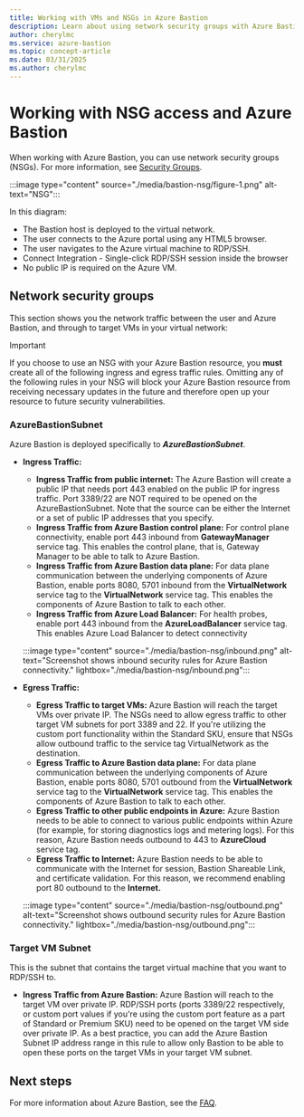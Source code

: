 ```yaml
---
title: Working with VMs and NSGs in Azure Bastion
description: Learn about using network security groups with Azure Bastion.
author: cherylmc
ms.service: azure-bastion
ms.topic: concept-article
ms.date: 03/31/2025
ms.author: cherylmc
---
```

# Working with NSG access and Azure Bastion

When working with Azure Bastion, you can use network security groups (NSGs). For more information, see [Security Groups](../virtual-network/network-security-groups-overview.md).

:::image type="content" source="./media/bastion-nsg/figure-1.png" alt-text="NSG":::

In this diagram:

* The Bastion host is deployed to the virtual network.
* The user connects to the Azure portal using any HTML5 browser.
* The user navigates to the Azure virtual machine to RDP/SSH.
* Connect Integration - Single-click RDP/SSH session inside the browser
* No public IP is required on the Azure VM.

## <a name="nsg"></a>Network security groups

This section shows you the network traffic between the user and Azure Bastion, and through to target VMs in your virtual network:

> [!IMPORTANT]
> If you choose to use an NSG with your Azure Bastion resource, you **must** create all of the following ingress and egress traffic rules. Omitting any of the following rules in your NSG will block your Azure Bastion resource from receiving necessary updates in the future and therefore open up your resource to future security vulnerabilities.
> 

### <a name="apply"></a>AzureBastionSubnet

Azure Bastion is deployed specifically to ***AzureBastionSubnet***.

* **Ingress Traffic:**

   * **Ingress Traffic from public internet:** The Azure Bastion will create a public IP that needs port 443 enabled on the public IP for ingress traffic. Port 3389/22 are NOT required to be opened on the AzureBastionSubnet. Note that the source can be either the Internet or a set of public IP addresses that you specify.
   * **Ingress Traffic from Azure Bastion control plane:** For control plane connectivity, enable port 443 inbound from **GatewayManager** service tag. This enables the control plane, that is, Gateway Manager to be able to talk to Azure Bastion.
   * **Ingress Traffic from Azure Bastion data plane:** For data plane communication between the underlying components of Azure Bastion, enable ports 8080, 5701 inbound from the **VirtualNetwork** service tag to the **VirtualNetwork** service tag. This enables the components of Azure Bastion to talk to each other.
   * **Ingress Traffic from Azure Load Balancer:** For health probes, enable port 443 inbound from the **AzureLoadBalancer** service tag. This enables Azure Load Balancer to detect connectivity


   :::image type="content" source="./media/bastion-nsg/inbound.png" alt-text="Screenshot shows inbound security rules for Azure Bastion connectivity." lightbox="./media/bastion-nsg/inbound.png":::

* **Egress Traffic:**

   * **Egress Traffic to target VMs:** Azure Bastion will reach the target VMs over private IP. The NSGs need to allow egress traffic to other target VM subnets for port 3389 and 22. If you're utilizing the custom port functionality within the Standard SKU, ensure that NSGs allow outbound traffic to the service tag VirtualNetwork as the destination.
   * **Egress Traffic to Azure Bastion data plane:** For data plane communication between the underlying components of Azure Bastion, enable ports 8080, 5701 outbound from the **VirtualNetwork** service tag to the **VirtualNetwork** service tag. This enables the components of Azure Bastion to talk to each other.
   * **Egress Traffic to other public endpoints in Azure:** Azure Bastion needs to be able to connect to various public endpoints within Azure (for example, for storing diagnostics logs and metering logs). For this reason, Azure Bastion needs outbound to 443 to **AzureCloud** service tag.
   * **Egress Traffic to Internet:** Azure Bastion needs to be able to communicate with the Internet for session, Bastion Shareable Link, and certificate validation. For this reason, we recommend enabling port 80 outbound to the **Internet.**


   :::image type="content" source="./media/bastion-nsg/outbound.png" alt-text="Screenshot shows outbound security rules for Azure Bastion connectivity." lightbox="./media/bastion-nsg/outbound.png":::

### Target VM Subnet
This is the subnet that contains the target virtual machine that you want to RDP/SSH to.

   * **Ingress Traffic from Azure Bastion:** Azure Bastion will reach to the target VM over private IP. RDP/SSH ports (ports 3389/22 respectively, or custom port values if you're using the custom port feature as a part of Standard or Premium SKU) need to be opened on the target VM side over private IP. As a best practice, you can add the Azure Bastion Subnet IP address range in this rule to allow only Bastion to be able to open these ports on the target VMs in your target VM subnet.


## Next steps

For more information about Azure Bastion, see the [FAQ](bastion-faq.md).
